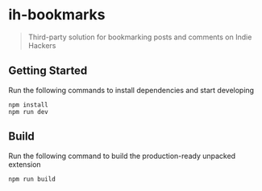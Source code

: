 # ih-bookmarks

> Third-party solution for bookmarking posts and comments on Indie Hackers

## Getting Started

Run the following commands to install dependencies and start developing

```
npm install
npm run dev
```

## Build

Run the following command to build the production-ready unpacked extension

```
npm run build
```
